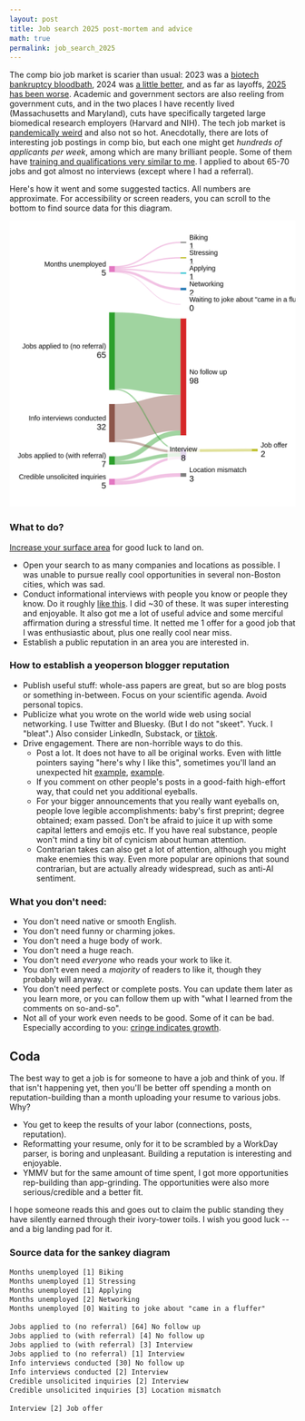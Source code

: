 ```yaml
---
layout: post
title: Job search 2025 post-mortem and advice
math: true
permalink: job_search_2025
---
```


The comp bio job market is scarier than usual: 2023 was a [biotech bankruptcy bloodbath](https://www.fiercebiotech.com/special-reports/biotech-bankruptcies-break-10-year-record-2023), 2024 was [a little better](https://www.fiercebiotech.com/special-reports/2024-biotech-graveyard), and as far as layoffs, [2025 has been worse](https://www.fiercebiotech.com/biotech/biopharma-layoffs-first-half-year-jump-32-yoy). Academic and government sectors are also reeling from government cuts, and in the two places I have recently lived (Massachusetts and Maryland), cuts have specifically targeted large biomedical research employers (Harvard and NIH). The tech job market is [pandemically weird](https://technical.ly/professional-development/tech-job-market-trends-downturn/) and also not so hot. Anecdotally, there are lots of interesting job postings in comp bio, but each one might get *hundreds of applicants per week*, among which are many brilliant people. Some of them have [training and qualifications very similar to me](https://www.linkedin.com/feed/update/urn:li:activity:7344351549818638336/). I applied to about 65-70 jobs and got almost no interviews (except where I had a referral). 

Here's how it went and some suggested tactics. All numbers are approximate. For accessibility or screen readers, you can scroll to the bottom to find source data for this diagram.

![A Sankey diagram with details on Eric's job search and also an obligatory Aella joke](images/job_search_sankey.png)

### What to do? 

[Increase your surface area](https://usefulfictions.substack.com/p/how-to-increase-your-surface-area) for good luck to land on.

- Open your search to as many companies and locations as possible. I was unable to pursue really cool opportunities in several non-Boston cities, which was sad. 
- Conduct informational interviews with people you know or people they know. Do it roughly [like this](https://managejobapplications.com/networking). I did ~30 of these. It was super interesting and enjoyable. It also got me a lot of useful advice and some merciful affirmation during a stressful time. It netted me 1 offer for a good job that I was enthusiastic about, plus one really cool near miss. 
- Establish a public reputation in an area you are interested in.

### How to establish a yeoperson blogger reputation

- Publish useful stuff: whole-ass papers are great, but so are blog posts or something in-between. Focus on your scientific agenda. Avoid personal topics.
- Publicize what you wrote on the world wide web using social networking. I use Twitter and Bluesky. (But I do not "skeet". Yuck. I "bleat".) Also consider LinkedIn, Substack, or [tiktok](https://www.tiktok.com/@60_secondscience). 
- Drive engagement. There are non-horrible ways to do this. 
    - Post a lot. It does not have to all be original works. Even with little pointers saying "here's why I like this", sometimes you'll land an unexpected hit [example](https://x.com/ekernf01/status/1872708023921397866), [example](https://x.com/ekernf01/status/1946606122686644581). 
    - If you comment on other people's posts in a good-faith high-effort way, that could net you additional eyeballs. 
    - For your bigger announcements that you really want eyeballs on, people love legible accomplishments: baby's first preprint; degree obtained; exam passed. Don't be afraid to juice it up with some capital letters and emojis etc. If you have real substance, people won't mind a tiny bit of cynicism about human attention. 
    - Contrarian takes can also get a lot of attention, although you might make enemies this way. Even more popular are opinions that sound contrarian, but are actually already widespread, such as anti-AI sentiment.

### What you don't need:

- You don't need native or smooth English.
- You don't need funny or charming jokes.
- You don't need a huge body of work. 
- You don't need a huge reach. 
- You don't need *everyone* who reads your work to like it. 
- You don't even need a *majority* of readers to like it, though they probably will anyway.
- You don't need perfect or complete posts. You can update them later as you learn more, or you can follow them up with "what I learned from the comments on so-and-so". 
- Not all of your work even needs to be good. Some of it can be bad. Especially according to you: [cringe indicates growth](https://writingcooperative.com/you-should-cringe-at-your-old-writing-it-means-youve-improved-4fb78ed29d67).

## Coda 

The best way to get a job is for someone to have a job and think of you. If that isn't happening yet, then you'll be better off spending a month on reputation-building than a month uploading your resume to various jobs. Why?

- You get to keep the results of your labor (connections, posts, reputation). 
- Reformatting your resume, only for it to be scrambled by a WorkDay parser, is boring and unpleasant. Building a reputation is interesting and enjoyable.
- YMMV but for the same amount of time spent, I got more opportunities rep-building than app-grinding. The opportunities were also more serious/credible and a better fit. 

I hope someone reads this and goes out to claim the public standing they have silently earned through their ivory-tower toils. I wish you good luck -- and a big landing pad for it.

### Source data for the sankey diagram

```
Months unemployed [1] Biking
Months unemployed [1] Stressing
Months unemployed [1] Applying 
Months unemployed [2] Networking
Months unemployed [0] Waiting to joke about "came in a fluffer"

Jobs applied to (no referral) [64] No follow up
Jobs applied to (with referral) [4] No follow up
Jobs applied to (with referral) [3] Interview
Jobs applied to (no referral) [1] Interview
Info interviews conducted [30] No follow up
Info interviews conducted [2] Interview
Credible unsolicited inquiries [2] Interview
Credible unsolicited inquiries [3] Location mismatch

Interview [2] Job offer
```